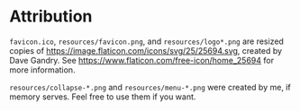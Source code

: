 # Attribution

`favicon.ico`, `resources/favicon.png`, and `resources/logo*.png` are resized
copies of <https://image.flaticon.com/icons/svg/25/25694.svg>, created by Dave
Gandry. See <https://www.flaticon.com/free-icon/home_25694> for more
information.

`resources/collapse-*.png` and `resources/menu-*.png` were created by me, if
memory serves. Feel free to use them if you want.
